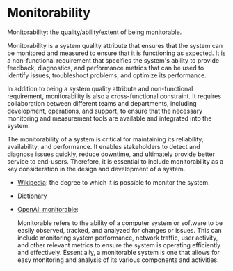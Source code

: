 # Monitorability

Monitorability: the quality/ability/extent of being monitorable.

<div data-chatgpt-prompt="explain monitorability (system quality attribute, cross-functional constraint, non-functional requirement)">Monitorability is a system quality attribute that ensures that the system can be monitored and measured to ensure that it is functioning as expected. It is a non-functional requirement that specifies the system's ability to provide feedback, diagnostics, and performance metrics that can be used to identify issues, troubleshoot problems, and optimize its performance.

In addition to being a system quality attribute and non-functional requirement, monitorability is also a cross-functional constraint. It requires collaboration between different teams and departments, including development, operations, and support, to ensure that the necessary monitoring and measurement tools are available and integrated into the system.

The monitorability of a system is critical for maintaining its reliability, availability, and performance. It enables stakeholders to detect and diagnose issues quickly, reduce downtime, and ultimately provide better service to end-users. Therefore, it is essential to include monitorability as a key consideration in the design and development of a system.</div>

* [Wikipedia](TODO): the degree to which it is possible to monitor the system.

* [Dictionary]()

* [OpenAI: monitorable](https:://openai.com): <div data-chatgpt-prompt="define monitorable (computers and software)">Monitorable refers to the ability of a computer system or software to be easily observed, tracked, and analyzed for changes or issues. This can include monitoring system performance, network traffic, user activity, and other relevant metrics to ensure the system is operating efficiently and effectively. Essentially, a monitorable system is one that allows for easy monitoring and analysis of its various components and activities.</div>
